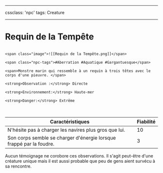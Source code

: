 
---

cssclass: 'npc'
tags: Creature

---

# Requin de la Tempête

```ad-desc

<span class="image">![[Requin de la Tempête.png]]</span>

<span class="npc-tags">#Aberration #Aquatique #Gargantuesque</span>

<span>Monstre marin qui ressemble à un requin à trois têtes avec le corps d'une pieuvre. </span>

<strong>Observation :</strong> Directe

<strong>Environnement:</strong> Haute-mer

<strong>Danger:</strong> Extrême

```

<br>

| Caractéristiques                                                    | Fiabilité |
| ------------------------------------------------------------------- | --------- |
| N'hésite pas à charger les navires plus gros que lui.               | 10        |
| Son corps semble se charger d'énergie lorsque frappé par la foudre. | 3         |

Aucun témoignage ne corobore ces observations. Il s'agit peut-être d'une créature unique mais il est aussi probable que peu de gens aient survécu à sa rencontre. 